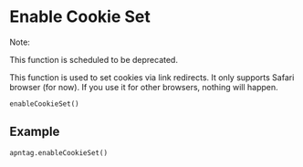 

# Enable Cookie Set





Note:

This function is scheduled to be deprecated.



This function is used to set cookies via link redirects. It only
supports Safari browser (for now). If you use it for other browsers,
nothing will happen.

``` pre
enableCookieSet()
```



## Example

``` pre
apntag.enableCookieSet()
```







